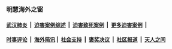 
### 明慧海外之窗

####  [武汉肺炎](indexes/365.md?t=04260001) &nbsp;|&nbsp;  [迫害案例综述](indexes/328.md?t=04260001) &nbsp;|&nbsp; [迫害致死案例](indexes/277.md?t=04260001)  &nbsp;|&nbsp; [更多迫害案例](indexes/81.md?t=04260001)  &nbsp;|&nbsp; 
####  [时事评论](indexes/19.md?t=04260001) &nbsp;|&nbsp; [海外简讯](indexes/245.md?t=04260001)&nbsp;|&nbsp;  [社会支持](indexes/140.md?t=04260001) &nbsp;|&nbsp; [褒奖决议](indexes/282.md?t=04260001) &nbsp;|&nbsp; [社区报道](indexes/91.md?t=04260001)  &nbsp;|&nbsp; [天人之间](indexes/78.md?t=04260001) 

